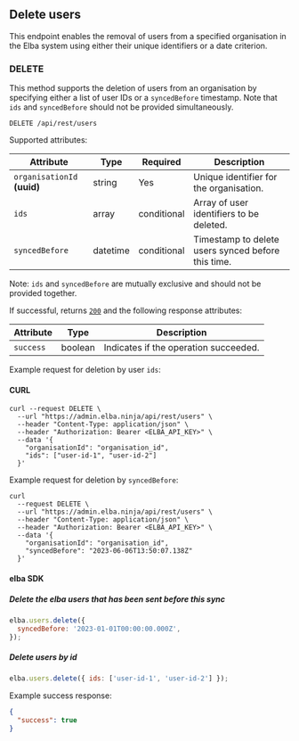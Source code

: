 ## Delete users

This endpoint enables the removal of users from a specified organisation in the Elba system using either their unique identifiers or a date criterion.

### DELETE

This method supports the deletion of users from an organisation by specifying either a list of user IDs or a `syncedBefore` timestamp. Note that `ids` and `syncedBefore` should not be provided simultaneously.

```text
DELETE /api/rest/users
```

Supported attributes:

| Attribute                   | Type     | Required    | Description                                        |
| --------------------------- | -------- | ----------- | -------------------------------------------------- |
| `organisationId` **(uuid)** | string   | Yes         | Unique identifier for the organisation.            |
| `ids`                       | array    | conditional | Array of user identifiers to be deleted.           |
| `syncedBefore`              | datetime | conditional | Timestamp to delete users synced before this time. |

Note: `ids` and `syncedBefore` are mutually exclusive and should not be provided together.

If successful, returns [`200`](rest/index.md#status-codes) and the following response attributes:

| Attribute | Type    | Description                           |
| --------- | ------- | ------------------------------------- |
| `success` | boolean | Indicates if the operation succeeded. |

Example request for deletion by user `ids`:

#### CURL

```shell
curl --request DELETE \
  --url "https://admin.elba.ninja/api/rest/users" \
  --header "Content-Type: application/json" \
  --header "Authorization: Bearer <ELBA_API_KEY>" \
  --data '{
    "organisationId": "organisation_id",
    "ids": ["user-id-1", "user-id-2"]
  }'
```

Example request for deletion by `syncedBefore`:

```shell
curl
  --request DELETE \
  --url "https://admin.elba.ninja/api/rest/users" \
  --header "Content-Type: application/json" \
  --header "Authorization: Bearer <ELBA_API_KEY>" \
  --data '{
    "organisationId": "organisation_id",
    "syncedBefore": "2023-06-06T13:50:07.138Z"
  }'
```

#### elba SDK

##### Delete the elba users that has been sent before this sync

```javascript
elba.users.delete({
  syncedBefore: '2023-01-01T00:00:00.000Z',
});
```

##### Delete users by id

```javascript
elba.users.delete({ ids: ['user-id-1', 'user-id-2'] });
```

Example success response:

```json
{
  "success": true
}
```
